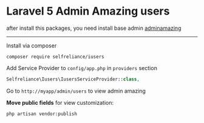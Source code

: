 Laravel 5 Admin Amazing users
======================
after install this packages, you need install base admin
[adminamazing](https://github.com/selfrelianceme/adminamazing)

-----------------
Install via composer
```
composer require selfreliance/iusers
```

Add Service Provider to `config/app.php` in `providers` section
```php
Selfreliance\Iusers\IusersServiceProvider::class,
```


Go to `http://myapp/admin/users` to view admin amazing

**Move public fields** for view customization:

```
php artisan vendor:publish
``` 
